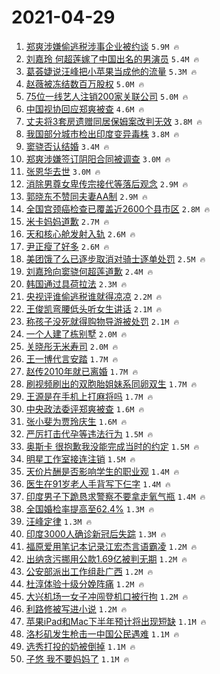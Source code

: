 # 2021-04-29

1. [郑爽涉嫌偷逃税涉事企业被约谈](https://s.weibo.com/weibo?q=%23%E9%83%91%E7%88%BD%E6%B6%89%E5%AB%8C%E5%81%B7%E9%80%83%E7%A8%8E%E6%B6%89%E4%BA%8B%E4%BC%81%E4%B8%9A%E8%A2%AB%E7%BA%A6%E8%B0%88%23&Refer=top) `5.9M 🔥`
1. [刘嘉玲 何超莲嫁了中国出名的男演员](https://s.weibo.com/weibo?q=%E5%88%98%E5%98%89%E7%8E%B2%20%E4%BD%95%E8%B6%85%E8%8E%B2%E5%AB%81%E4%BA%86%E4%B8%AD%E5%9B%BD%E5%87%BA%E5%90%8D%E7%9A%84%E7%94%B7%E6%BC%94%E5%91%98&Refer=top) `5.4M 🔥`
1. [葛荟婕说汪峰把小苹果当成他的流量](https://s.weibo.com/weibo?q=%23%E8%91%9B%E8%8D%9F%E5%A9%95%E8%AF%B4%E6%B1%AA%E5%B3%B0%E6%8A%8A%E5%B0%8F%E8%8B%B9%E6%9E%9C%E5%BD%93%E6%88%90%E4%BB%96%E7%9A%84%E6%B5%81%E9%87%8F%23&Refer=top) `5.3M 🔥`
1. [赵薇被冻结数百万股权](https://s.weibo.com/weibo?q=%E8%B5%B5%E8%96%87%E8%A2%AB%E5%86%BB%E7%BB%93%E6%95%B0%E7%99%BE%E4%B8%87%E8%82%A1%E6%9D%83&Refer=top) `5.0M 🔥`
1. [75位一线艺人注销200家关联公司](https://s.weibo.com/weibo?q=%2375%E4%BD%8D%E4%B8%80%E7%BA%BF%E8%89%BA%E4%BA%BA%E6%B3%A8%E9%94%80200%E5%AE%B6%E5%85%B3%E8%81%94%E5%85%AC%E5%8F%B8%23&Refer=top) `5.0M 🔥`
1. [中国视协回应郑爽被查](https://s.weibo.com/weibo?q=%23%E4%B8%AD%E5%9B%BD%E8%A7%86%E5%8D%8F%E5%9B%9E%E5%BA%94%E9%83%91%E7%88%BD%E8%A2%AB%E6%9F%A5%23&Refer=top) `4.6M 🔥`
1. [丈夫将3套房遗赠同居保姆案改判无效](https://s.weibo.com/weibo?q=%23%E4%B8%88%E5%A4%AB%E5%B0%863%E5%A5%97%E6%88%BF%E9%81%97%E8%B5%A0%E5%90%8C%E5%B1%85%E4%BF%9D%E5%A7%86%E6%A1%88%E6%94%B9%E5%88%A4%E6%97%A0%E6%95%88%23&Refer=top) `3.8M 🔥`
1. [我国部分城市检出印度变异毒株](https://s.weibo.com/weibo?q=%23%E6%88%91%E5%9B%BD%E9%83%A8%E5%88%86%E5%9F%8E%E5%B8%82%E6%A3%80%E5%87%BA%E5%8D%B0%E5%BA%A6%E5%8F%98%E5%BC%82%E6%AF%92%E6%A0%AA%23&Refer=top) `3.8M 🔥`
1. [窦骁否认结婚](https://s.weibo.com/weibo?q=%E7%AA%A6%E9%AA%81%E5%90%A6%E8%AE%A4%E7%BB%93%E5%A9%9A&Refer=top) `3.4M 🔥`
1. [郑爽涉嫌签订阴阳合同被调查](https://s.weibo.com/weibo?q=%23%E9%83%91%E7%88%BD%E6%B6%89%E5%AB%8C%E7%AD%BE%E8%AE%A2%E9%98%B4%E9%98%B3%E5%90%88%E5%90%8C%E8%A2%AB%E8%B0%83%E6%9F%A5%23&Refer=top) `3.0M 🔥`
1. [张恩华去世](https://s.weibo.com/weibo?q=%E5%BC%A0%E6%81%A9%E5%8D%8E%E5%8E%BB%E4%B8%96&Refer=top) `3.0M 🔥`
1. [消除男尊女卑传宗接代等落后观念](https://s.weibo.com/weibo?q=%23%E6%B6%88%E9%99%A4%E7%94%B7%E5%B0%8A%E5%A5%B3%E5%8D%91%E4%BC%A0%E5%AE%97%E6%8E%A5%E4%BB%A3%E7%AD%89%E8%90%BD%E5%90%8E%E8%A7%82%E5%BF%B5%23&Refer=top) `2.9M 🔥`
1. [郭晓东不赞同夫妻AA制](https://s.weibo.com/weibo?q=%23%E9%83%AD%E6%99%93%E4%B8%9C%E4%B8%8D%E8%B5%9E%E5%90%8C%E5%A4%AB%E5%A6%BBAA%E5%88%B6%23&Refer=top) `2.9M 🔥`
1. [全国宫颈癌检查已覆盖近2600个县市区](https://s.weibo.com/weibo?q=%23%E5%85%A8%E5%9B%BD%E5%AE%AB%E9%A2%88%E7%99%8C%E6%A3%80%E6%9F%A5%E5%B7%B2%E8%A6%86%E7%9B%96%E8%BF%912600%E4%B8%AA%E5%8E%BF%E5%B8%82%E5%8C%BA%23&Refer=top) `2.8M 🔥`
1. [米卡妈妈道歉](https://s.weibo.com/weibo?q=%23%E7%B1%B3%E5%8D%A1%E5%A6%88%E5%A6%88%E9%81%93%E6%AD%89%23&Refer=top) `2.7M 🔥`
1. [天和核心舱发射入轨](https://s.weibo.com/weibo?q=%23%E5%A4%A9%E5%92%8C%E6%A0%B8%E5%BF%83%E8%88%B1%E5%8F%91%E5%B0%84%E5%85%A5%E8%BD%A8%23&Refer=top) `2.6M 🔥`
1. [尹正瘦了好多](https://s.weibo.com/weibo?q=%23%E5%B0%B9%E6%AD%A3%E7%98%A6%E4%BA%86%E5%A5%BD%E5%A4%9A%23&Refer=top) `2.6M 🔥`
1. [美团饿了么已逐步取消对骑士逐单处罚](https://s.weibo.com/weibo?q=%23%E7%BE%8E%E5%9B%A2%E9%A5%BF%E4%BA%86%E4%B9%88%E5%B7%B2%E9%80%90%E6%AD%A5%E5%8F%96%E6%B6%88%E5%AF%B9%E9%AA%91%E5%A3%AB%E9%80%90%E5%8D%95%E5%A4%84%E7%BD%9A%23&Refer=top) `2.5M 🔥`
1. [刘嘉玲向窦骁何超莲道歉](https://s.weibo.com/weibo?q=%E5%88%98%E5%98%89%E7%8E%B2%E5%90%91%E7%AA%A6%E9%AA%81%E4%BD%95%E8%B6%85%E8%8E%B2%E9%81%93%E6%AD%89&Refer=top) `2.4M 🔥`
1. [韩国通过具荷拉法](https://s.weibo.com/weibo?q=%23%E9%9F%A9%E5%9B%BD%E9%80%9A%E8%BF%87%E5%85%B7%E8%8D%B7%E6%8B%89%E6%B3%95%23&Refer=top) `2.3M 🔥`
1. [央视评谁偷逃税谁就得凉凉](https://s.weibo.com/weibo?q=%23%E5%A4%AE%E8%A7%86%E8%AF%84%E8%B0%81%E5%81%B7%E9%80%83%E7%A8%8E%E8%B0%81%E5%B0%B1%E5%BE%97%E5%87%89%E5%87%89%23&Refer=top) `2.2M 🔥`
1. [王俊凯弯腰低头听女生讲话](https://s.weibo.com/weibo?q=%23%E7%8E%8B%E4%BF%8A%E5%87%AF%E5%BC%AF%E8%85%B0%E4%BD%8E%E5%A4%B4%E5%90%AC%E5%A5%B3%E7%94%9F%E8%AE%B2%E8%AF%9D%23&Refer=top) `2.1M 🔥`
1. [称孩子没死就得购物导游被处罚](https://s.weibo.com/weibo?q=%E7%A7%B0%E5%AD%A9%E5%AD%90%E6%B2%A1%E6%AD%BB%E5%B0%B1%E5%BE%97%E8%B4%AD%E7%89%A9%E5%AF%BC%E6%B8%B8%E8%A2%AB%E5%A4%84%E7%BD%9A&Refer=top) `2.1M 🔥`
1. [一个人建了栋别墅](https://s.weibo.com/weibo?q=%23%E4%B8%80%E4%B8%AA%E4%BA%BA%E5%BB%BA%E4%BA%86%E6%A0%8B%E5%88%AB%E5%A2%85%23&Refer=top) `2.0M 🔥`
1. [关晓彤无米寿司](https://s.weibo.com/weibo?q=%23%E5%85%B3%E6%99%93%E5%BD%A4%E6%97%A0%E7%B1%B3%E5%AF%BF%E5%8F%B8%23&Refer=top) `2.0M 🔥`
1. [王一博代言安踏](https://s.weibo.com/weibo?q=%23%E7%8E%8B%E4%B8%80%E5%8D%9A%E4%BB%A3%E8%A8%80%E5%AE%89%E8%B8%8F%23&Refer=top) `1.7M 🔥`
1. [赵传2010年就已离婚](https://s.weibo.com/weibo?q=%E8%B5%B5%E4%BC%A02010%E5%B9%B4%E5%B0%B1%E5%B7%B2%E7%A6%BB%E5%A9%9A&Refer=top) `1.7M 🔥`
1. [刷视频刷出的双胞胎姐妹系同卵双生](https://s.weibo.com/weibo?q=%E5%88%B7%E8%A7%86%E9%A2%91%E5%88%B7%E5%87%BA%E7%9A%84%E5%8F%8C%E8%83%9E%E8%83%8E%E5%A7%90%E5%A6%B9%E7%B3%BB%E5%90%8C%E5%8D%B5%E5%8F%8C%E7%94%9F&Refer=top) `1.7M 🔥`
1. [王源是在手机上打麻将吗](https://s.weibo.com/weibo?q=%23%E7%8E%8B%E6%BA%90%E6%98%AF%E5%9C%A8%E6%89%8B%E6%9C%BA%E4%B8%8A%E6%89%93%E9%BA%BB%E5%B0%86%E5%90%97%23&Refer=top) `1.7M 🔥`
1. [中央政法委评郑爽被查](https://s.weibo.com/weibo?q=%23%E4%B8%AD%E5%A4%AE%E6%94%BF%E6%B3%95%E5%A7%94%E8%AF%84%E9%83%91%E7%88%BD%E8%A2%AB%E6%9F%A5%23&Refer=top) `1.6M 🔥`
1. [张小斐为贾玲庆生](https://s.weibo.com/weibo?q=%23%E5%BC%A0%E5%B0%8F%E6%96%90%E4%B8%BA%E8%B4%BE%E7%8E%B2%E5%BA%86%E7%94%9F%23&Refer=top) `1.6M 🔥`
1. [严厉打击代孕等违法行为](https://s.weibo.com/weibo?q=%23%E4%B8%A5%E5%8E%89%E6%89%93%E5%87%BB%E4%BB%A3%E5%AD%95%E7%AD%89%E8%BF%9D%E6%B3%95%E8%A1%8C%E4%B8%BA%23&Refer=top) `1.5M 🔥`
1. [奥斯卡 很抱歉我没能完成当时的约定](https://s.weibo.com/weibo?q=%E5%A5%A5%E6%96%AF%E5%8D%A1%20%E5%BE%88%E6%8A%B1%E6%AD%89%E6%88%91%E6%B2%A1%E8%83%BD%E5%AE%8C%E6%88%90%E5%BD%93%E6%97%B6%E7%9A%84%E7%BA%A6%E5%AE%9A&Refer=top) `1.5M 🔥`
1. [明星工作室接连注销](https://s.weibo.com/weibo?q=%23%E6%98%8E%E6%98%9F%E5%B7%A5%E4%BD%9C%E5%AE%A4%E6%8E%A5%E8%BF%9E%E6%B3%A8%E9%94%80%23&Refer=top) `1.5M 🔥`
1. [天价片酬是否影响学生的职业观](https://s.weibo.com/weibo?q=%23%E5%A4%A9%E4%BB%B7%E7%89%87%E9%85%AC%E6%98%AF%E5%90%A6%E5%BD%B1%E5%93%8D%E5%AD%A6%E7%94%9F%E7%9A%84%E8%81%8C%E4%B8%9A%E8%A7%82%23&Refer=top) `1.4M 🔥`
1. [医生在91岁老人手背写下仨字](https://s.weibo.com/weibo?q=%E5%8C%BB%E7%94%9F%E5%9C%A891%E5%B2%81%E8%80%81%E4%BA%BA%E6%89%8B%E8%83%8C%E5%86%99%E4%B8%8B%E4%BB%A8%E5%AD%97&Refer=top) `1.4M 🔥`
1. [印度男子下跪恳求警察不要拿走氧气瓶](https://s.weibo.com/weibo?q=%E5%8D%B0%E5%BA%A6%E7%94%B7%E5%AD%90%E4%B8%8B%E8%B7%AA%E6%81%B3%E6%B1%82%E8%AD%A6%E5%AF%9F%E4%B8%8D%E8%A6%81%E6%8B%BF%E8%B5%B0%E6%B0%A7%E6%B0%94%E7%93%B6&Refer=top) `1.4M 🔥`
1. [全国婚检率提高至62.4%](https://s.weibo.com/weibo?q=%23%E5%85%A8%E5%9B%BD%E5%A9%9A%E6%A3%80%E7%8E%87%E6%8F%90%E9%AB%98%E8%87%B362.4%25%23&Refer=top) `1.3M 🔥`
1. [汪峰定律](https://s.weibo.com/weibo?q=%E6%B1%AA%E5%B3%B0%E5%AE%9A%E5%BE%8B&Refer=top) `1.3M 🔥`
1. [印度3000人确诊新冠后失踪](https://s.weibo.com/weibo?q=%E5%8D%B0%E5%BA%A63000%E4%BA%BA%E7%A1%AE%E8%AF%8A%E6%96%B0%E5%86%A0%E5%90%8E%E5%A4%B1%E8%B8%AA&Refer=top) `1.3M 🔥`
1. [福原爱用笔记本记录江宏杰言语霸凌](https://s.weibo.com/weibo?q=%E7%A6%8F%E5%8E%9F%E7%88%B1%E7%94%A8%E7%AC%94%E8%AE%B0%E6%9C%AC%E8%AE%B0%E5%BD%95%E6%B1%9F%E5%AE%8F%E6%9D%B0%E8%A8%80%E8%AF%AD%E9%9C%B8%E5%87%8C&Refer=top) `1.2M 🔥`
1. [出纳贪污挪用公款1.69亿被判无期](https://s.weibo.com/weibo?q=%23%E5%87%BA%E7%BA%B3%E8%B4%AA%E6%B1%A1%E6%8C%AA%E7%94%A8%E5%85%AC%E6%AC%BE1.69%E4%BA%BF%E8%A2%AB%E5%88%A4%E6%97%A0%E6%9C%9F%23&Refer=top) `1.2M 🔥`
1. [公安部派出工作组赴广西](https://s.weibo.com/weibo?q=%23%E5%85%AC%E5%AE%89%E9%83%A8%E6%B4%BE%E5%87%BA%E5%B7%A5%E4%BD%9C%E7%BB%84%E8%B5%B4%E5%B9%BF%E8%A5%BF%23&Refer=top) `1.2M 🔥`
1. [杜淳体验十级分娩阵痛](https://s.weibo.com/weibo?q=%23%E6%9D%9C%E6%B7%B3%E4%BD%93%E9%AA%8C%E5%8D%81%E7%BA%A7%E5%88%86%E5%A8%A9%E9%98%B5%E7%97%9B%23&Refer=top) `1.2M 🔥`
1. [大兴机场一女子冲闯登机口被行拘](https://s.weibo.com/weibo?q=%E5%A4%A7%E5%85%B4%E6%9C%BA%E5%9C%BA%E4%B8%80%E5%A5%B3%E5%AD%90%E5%86%B2%E9%97%AF%E7%99%BB%E6%9C%BA%E5%8F%A3%E8%A2%AB%E8%A1%8C%E6%8B%98&Refer=top) `1.2M 🔥`
1. [利路修被写进小说](https://s.weibo.com/weibo?q=%23%E5%88%A9%E8%B7%AF%E4%BF%AE%E8%A2%AB%E5%86%99%E8%BF%9B%E5%B0%8F%E8%AF%B4%23&Refer=top) `1.2M 🔥`
1. [苹果iPad和Mac下半年预计将出现短缺](https://s.weibo.com/weibo?q=%E8%8B%B9%E6%9E%9CiPad%E5%92%8CMac%E4%B8%8B%E5%8D%8A%E5%B9%B4%E9%A2%84%E8%AE%A1%E5%B0%86%E5%87%BA%E7%8E%B0%E7%9F%AD%E7%BC%BA&Refer=top) `1.1M 🔥`
1. [洛杉矶发生枪击一中国公民遇难](https://s.weibo.com/weibo?q=%23%E6%B4%9B%E6%9D%89%E7%9F%B6%E5%8F%91%E7%94%9F%E6%9E%AA%E5%87%BB%E4%B8%80%E4%B8%AD%E5%9B%BD%E5%85%AC%E6%B0%91%E9%81%87%E9%9A%BE%23&Refer=top) `1.1M 🔥`
1. [选秀打投的奶被倒掉](https://s.weibo.com/weibo?q=%23%E9%80%89%E7%A7%80%E6%89%93%E6%8A%95%E7%9A%84%E5%A5%B6%E8%A2%AB%E5%80%92%E6%8E%89%23&Refer=top) `1.1M 🔥`
1. [子悠 我不要妈妈了](https://s.weibo.com/weibo?q=%E5%AD%90%E6%82%A0%20%E6%88%91%E4%B8%8D%E8%A6%81%E5%A6%88%E5%A6%88%E4%BA%86&Refer=top) `1.1M 🔥`
